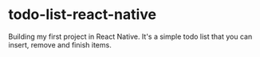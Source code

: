 # todo-list-react-native
Building my first project in React Native. It's a simple todo list that you can insert, remove and finish items.

